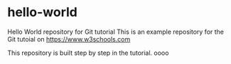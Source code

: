 # hello-world
Hello World repository for Git tutorial
This is an example repository for the Git tutoial on https://www.w3schools.com

This repository is built step by step in the tutorial.  oooo
